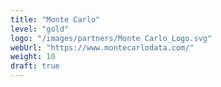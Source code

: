 ```yaml
---
title: "Monte Carlo"
level: "gold"
logo: "/images/partners/Monte Carlo_Logo.svg"
webUrl: "https://www.montecarlodata.com/"
weight: 10
draft: true
---
```


